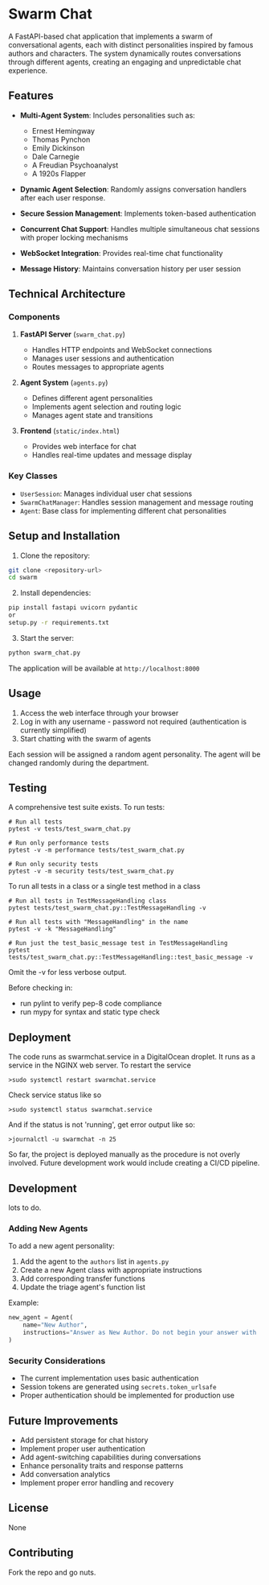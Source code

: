 # Swarm Chat

A FastAPI-based chat application that implements a swarm of conversational agents, each with distinct personalities inspired by famous authors and characters. The system dynamically routes conversations through different agents, creating an engaging and unpredictable chat experience.

## Features

- **Multi-Agent System**: Includes personalities such as:
  - Ernest Hemingway
  - Thomas Pynchon
  - Emily Dickinson
  - Dale Carnegie
  - A Freudian Psychoanalyst
  - A 1920s Flapper

- **Dynamic Agent Selection**: Randomly assigns conversation handlers after each user response.
- **Secure Session Management**: Implements token-based authentication
- **Concurrent Chat Support**: Handles multiple simultaneous chat sessions with proper locking mechanisms
- **WebSocket Integration**: Provides real-time chat functionality
- **Message History**: Maintains conversation history per user session

## Technical Architecture

### Components

1. **FastAPI Server** (`swarm_chat.py`)
   - Handles HTTP endpoints and WebSocket connections
   - Manages user sessions and authentication
   - Routes messages to appropriate agents

2. **Agent System** (`agents.py`)
   - Defines different agent personalities
   - Implements agent selection and routing logic
   - Manages agent state and transitions

3. **Frontend** (`static/index.html`)
   - Provides web interface for chat
   - Handles real-time updates and message display

### Key Classes

- `UserSession`: Manages individual user chat sessions
- `SwarmChatManager`: Handles session management and message routing
- `Agent`: Base class for implementing different chat personalities

## Setup and Installation

1. Clone the repository:
```bash
git clone <repository-url>
cd swarm
```

2. Install dependencies:
```bash
pip install fastapi uvicorn pydantic
or
setup.py -r requirements.txt
```

3. Start the server:
```bash
python swarm_chat.py
```

The application will be available at `http://localhost:8000`

## Usage

1. Access the web interface through your browser
2. Log in with any username - password not required (authentication is currently simplified)
3. Start chatting with the swarm of agents

Each session will be assigned a random agent personality. The agent will be changed randomly during the department.

## Testing
A comprehensive test suite exists. To run tests:
~~~
# Run all tests
pytest -v tests/test_swarm_chat.py

# Run only performance tests
pytest -v -m performance tests/test_swarm_chat.py

# Run only security tests
pytest -v -m security tests/test_swarm_chat.py
~~~
To run all tests in a class or a single test method in a class
~~~
# Run all tests in TestMessageHandling class
pytest tests/test_swarm_chat.py::TestMessageHandling -v

# Run all tests with "MessageHandling" in the name
pytest -v -k "MessageHandling"

# Run just the test_basic_message test in TestMessageHandling
pytest tests/test_swarm_chat.py::TestMessageHandling::test_basic_message -v
~~~
Omit the -v for less verbose output.

Before checking in: 
* run pylint to verify pep-8 code compliance
* run mypy for syntax and static type check

## Deployment
The code runs as swarmchat.service in a DigitalOcean droplet. 
It runs as a service in the NGINX web server.
To restart the service   
~~~
>sudo systemctl restart swarmchat.service
~~~
Check service status like so
~~~
>sudo systemctl status swarmchat.service
~~~
And if the status is not 'running', get error output like so:
~~~
>journalctl -u swarmchat -n 25
~~~
So far, the project is deployed manually as the procedure is not
overly involved. Future development work would include creating
a CI/CD pipeline.

## Development
lots to do.

### Adding New Agents

To add a new agent personality:

1. Add the agent to the `authors` list in `agents.py`
2. Create a new Agent class with appropriate instructions
3. Add corresponding transfer functions
4. Update the triage agent's function list

Example:
```python
new_agent = Agent(
    name="New Author",
    instructions="Answer as New Author. Do not begin your answer with 'Ah'."
)
```

### Security Considerations

- The current implementation uses basic authentication
- Session tokens are generated using `secrets.token_urlsafe`
- Proper authentication should be implemented for production use

## Future Improvements

- Add persistent storage for chat history
- Implement proper user authentication
- Add agent-switching capabilities during conversations
- Enhance personality traits and response patterns
- Add conversation analytics
- Implement proper error handling and recovery

## License

None

## Contributing

Fork the repo and go nuts.
